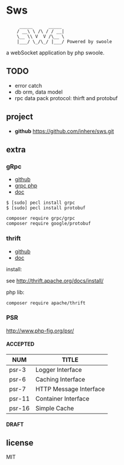 # Sws 

```
     _____      _____
    / __\ \ /\ / / __|
    \__ \\ V  V /\__ \
    |___/ \_/\_/ |___/ Powered by swoole
```

a webSocket application by php swoole.

## TODO

- error catch
- db orm, data model
- rpc data pack protocol: thirft and protobuf

## project

- **github** https://github.com/inhere/sws.git

## extra

### gRpc

- [github](https://github.com/grpc/grpc)
- [grpc php](https://github.com/grpc/grpc/tree/master/src/php)
- [doc](https://grpc.io/docs/)

```text
$ [sudo] pecl install grpc
$ [sudo] pecl install protobuf

composer require grpc/grpc
composer require google/protobuf
```

### thrift

- [github](https://github.com/apache/thrift)
- [doc](http://thrift.apache.org/tutorial/php)

install: 

see http://thrift.apache.org/docs/install/

php lib:

```text
composer require apache/thrift
```

### PSR

http://www.php-fig.org/psr/

#### ACCEPTED

NUM |	TITLE
-------|-------
psr-3 |	Logger Interface
psr-6 |	Caching Interface
psr-7 |	HTTP Message Interface
psr-11 |	Container Interface
psr-16 |	Simple Cache

#### DRAFT

## license

MIT
